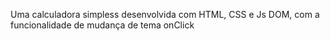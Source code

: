 Uma calculadora simpless desenvolvida com HTML, CSS e Js DOM, com a funcionalidade de mudança de tema onClick
